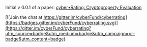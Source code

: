 Initial v 0.0.1 of a paper: 
[cyber•Rating: Cryptoproperty Evaluation](https://github.com/cyberFund/cyberrating.org/blob/master/paper.md)


[![Join the chat at https://gitter.im/cyberFund/cyberrating](https://badges.gitter.im/cyberFund/cyberrating.svg)](https://gitter.im/cyberFund/cyberrating?utm_source=badge&utm_medium=badge&utm_campaign=pr-badge&utm_content=badge)